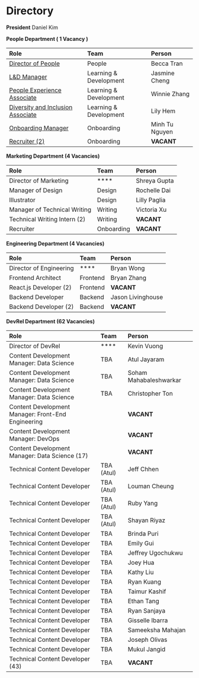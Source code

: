 # Directory

**President** Daniel Kim

**People Department \( 1 Vacancy \)**

| Role | Team | Person |
| :--- | :--- | :--- |
| [Director of People](https://about.bitproject.org/teams/people/roles/director-of-people) | People | Becca Tran |
| [L&D Manager](https://about.bitproject.org/teams/people/roles/learning-and-development-manager) | Learning & Development | Jasmine Cheng |
| [People Experience Associate](https://about.bitproject.org/teams/people/roles/people-experience-associate) | Learning & Development | Winnie Zhang |
| [Diversity and Inclusion Associate](https://about.bitproject.org/teams/people/roles/diversity-and-inclusion-specialist) | Learning & Development | Lily Hem |
| [Onboarding Manager](https://about.bitproject.org/teams/people/roles/onboarding-manager) | Onboarding | Minh Tu Nguyen |
| [Recruiter \(2\)](https://about.bitproject.org/teams/people/roles/recruiter) | Onboarding | **VACANT** |

**Marketing Department \(4 Vacancies\)**

| Role | Team | Person |
| :--- | :--- | :--- |
| Director of Marketing | \*\*\*\* | Shreya Gupta |
| Manager of Design | Design | Rochelle Dai |
| Illustrator | Design | Lilly Paglia |
| Manager of Technical Writing | Writing | Victoria Xu |
| Technical Writing Intern \(2\) | Writing | **VACANT** |
| Recruiter | Onboarding | **VACANT** |

**Engineering Department \(4 Vacancies\)**

| Role | Team | Person |
| :--- | :--- | :--- |
| Director of Engineering | \*\*\*\* | Bryan Wong |
| Frontend Architect | Frontend | Bryan Zhang |
| React.js Developer \(2\) | Frontend | **VACANT** |
| Backend Developer | Backend | Jason Livinghouse |
| Backend Developer \(2\) | Backend | **VACANT** |

**DevRel Department \(62 Vacancies\)**

| Role | Team | Person |
| :--- | :--- | :--- |
| Director of DevRel | \*\*\*\* | Kevin Vuong |
| Content Development Manager: Data Science | TBA | Atul Jayaram |
| Content Development Manager: Data Science | TBA | Soham Mahabaleshwarkar |
| Content Development Manager: Data Science | TBA | Christopher Ton |
| Content Development Manager: Front-End Engineering |  | **VACANT** |
| Content Development Manager: DevOps |  | **VACANT** |
| Content Development Manager: Data Science \(17\) |  | **VACANT** |
| Technical Content Developer | TBA \(Atul\) | Jeff Chhen |
| Technical Content Developer | TBA \(Atul\) | Louman Cheung |
| Technical Content Developer | TBA \(Atul\) | Ruby Yang |
| Technical Content Developer | TBA \(Atul\) | Shayan Riyaz |
| Technical Content Developer | TBA | Brinda Puri |
| Technical Content Developer | TBA | Emily Gui |
| Technical Content Developer | TBA | Jeffrey Ugochukwu |
| Technical Content Developer | TBA | Joey Hua |
| Technical Content Developer | TBA | Kathy Liu |
| Technical Content Developer | TBA | Ryan Kuang |
| Technical Content Developer | TBA | Taimur Kashif |
| Technical Content Developer | TBA | Ethan Tang |
| Technical Content Developer | TBA | Ryan Sanjaya |
| Technical Content Developer | TBA | Gisselle Ibarra |
| Technical Content Developer | TBA | Sameeksha Mahajan |
| Technical Content Developer | TBA  | Joseph Olivas |
| Technical Content Developer | TBA | Mukul Jangid |
| Technical Content Developer \(43\) | TBA | **VACANT** |

